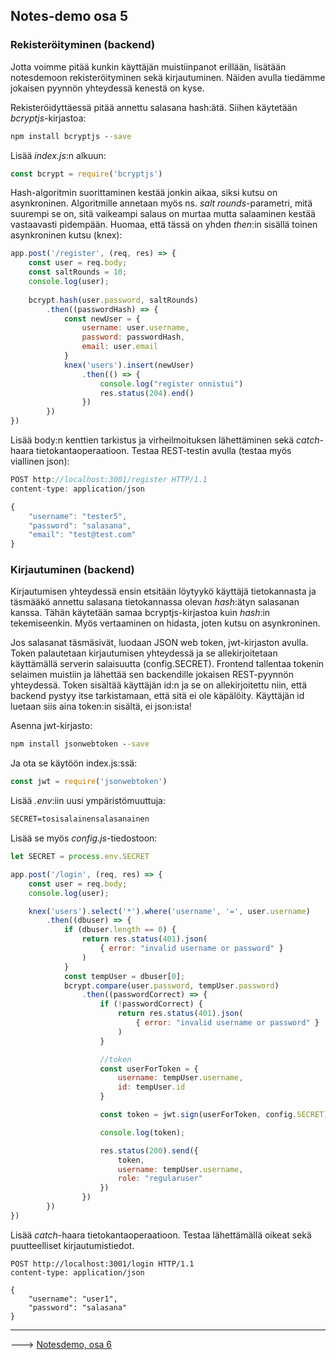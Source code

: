 ## Notes-demo osa 5

### Rekisteröityminen (backend)

Jotta voimme pitää kunkin käyttäjän muistiinpanot erillään, lisätään notesdemoon rekisteröityminen sekä kirjautuminen. Näiden avulla tiedämme jokaisen pyynnön yhteydessä kenestä on kyse.

Rekisteröidyttäessä pitää annettu salasana hash:ätä. Siihen käytetään *bcryptjs*-kirjastoa:

```cmd
npm install bcryptjs --save
```

Lisää *index.js*:n alkuun:

```js
const bcrypt = require('bcryptjs')
```

Hash-algoritmin suorittaminen kestää jonkin aikaa, siksi kutsu on asynkroninen. Algoritmille annetaan myös ns. *salt rounds*-parametri, mitä suurempi se on, sitä vaikeampi salaus on murtaa mutta salaaminen kestää vastaavasti pidempään. Huomaa, että tässä on yhden *then*:in sisällä toinen asynkroninen kutsu (knex):

```js
app.post('/register', (req, res) => {
    const user = req.body;
    const saltRounds = 10;
    console.log(user);
     
    bcrypt.hash(user.password, saltRounds)
        .then((passwordHash) => {
            const newUser = {
                username: user.username,
                password: passwordHash, 
                email: user.email
            }
            knex('users').insert(newUser)
                .then(() => {
                    console.log("register onnistui")
                    res.status(204).end()
                })
        })
})
```

Lisää body:n kenttien tarkistus ja virheilmoituksen lähettäminen sekä *catch*-haara tietokantaoperaatioon. Testaa REST-testin avulla (testaa myös viallinen json):

```js
POST http://localhost:3001/register HTTP/1.1
content-type: application/json

{
    "username": "tester5",
    "password": "salasana",
    "email": "test@test.com"
}
```

### Kirjautuminen (backend)

Kirjautumisen yhteydessä ensin etsitään löytyykö käyttäjä tietokannasta ja täsmääkö annettu salasana tietokannassa olevan *hash*:ätyn salasanan kanssa. Tähän käytetään samaa bcryptjs-kirjastoa kuin *hash*:in tekemiseenkin. Myös vertaaminen on hidasta, joten kutsu on asynkroninen.

Jos salasanat täsmäsivät, luodaan JSON web token, jwt-kirjaston avulla. Token palautetaan kirjautumisen yhteydessä ja se allekirjoitetaan käyttämällä serverin salaisuutta (config.SECRET). Frontend tallentaa tokenin selaimen muistiin ja lähettää sen backendille jokaisen REST-pyynnön yhteydessä. Token sisältää käyttäjän id:n ja se on allekirjoitettu niin, että backend pystyy itse tarkistamaan, että sitä ei ole käpälöity. Käyttäjän id luetaan siis aina token:in sisältä, ei json:ista!

Asenna jwt-kirjasto:

```cmd
npm install jsonwebtoken --save
```

Ja ota se käytöön index.js:ssä:

```js
const jwt = require('jsonwebtoken')
```

Lisää *.env*:iin uusi ympäristömuuttuja:

```cmd
SECRET=tosisalainensalasanainen
```

Lisää se myös *config.js*-tiedostoon:

```js
let SECRET = process.env.SECRET
```

```js
app.post('/login', (req, res) => {
    const user = req.body;
    console.log(user);

    knex('users').select('*').where('username', '=', user.username)
        .then((dbuser) => {
            if (dbuser.length == 0) {
                return res.status(401).json(
                    { error: "invalid username or password" }
                )
            }
            const tempUser = dbuser[0];
            bcrypt.compare(user.password, tempUser.password)
                .then((passwordCorrect) => {
                    if (!passwordCorrect) {
                        return res.status(401).json(
                            { error: "invalid username or password" }
                        )
                    } 

                    //token
                    const userForToken = {
                        username: tempUser.username,
                        id: tempUser.id
                    } 

                    const token = jwt.sign(userForToken, config.SECRET)

                    console.log(token);

                    res.status(200).send({
                        token,
                        username: tempUser.username,
                        role: "regularuser"
                    })
                })
        })
})
```

Lisää *catch*-haara tietokantaoperaatioon. Testaa lähettämällä oikeat sekä puutteelliset kirjautumistiedot.

```http
POST http://localhost:3001/login HTTP/1.1
content-type: application/json

{
    "username": "user1",
    "password": "salasana"
}
```

---

---> [Notesdemo, osa 6](./notesdemo_osa6.html)
